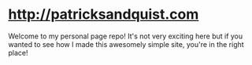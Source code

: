 # http://patricksandquist.com

Welcome to my personal page repo! It's not very exciting here but if you wanted to see how I made this awesomely simple site, you're in the right place!
